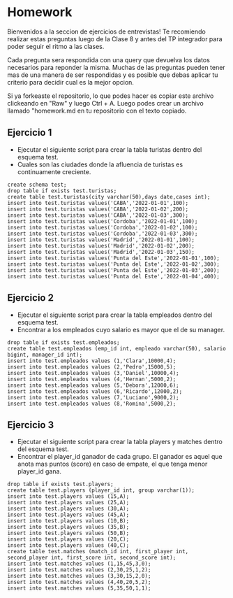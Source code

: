 # Homework

Bienvenidos a la seccion de ejercicios de entrevistas! 
Te recomiendo realizar estas preguntas luego de la Clase 8 y antes del TP integrador para poder seguir el ritmo a las clases.

Cada pregunta sera respondida con una query que devuelva los datos necesarios para reponder la misma. Muchas de las preguntas pueden tener 
mas de una manera de ser respondidas y es posible que debas aplicar tu criterio para decidir cual es la mejor opcion. 

Si ya forkeaste el repositorio, lo que podes hacer es copiar este archivo clickeando en "Raw" y luego Ctrl + A. Luego podes crear un archivo llamado "homework.md en tu repositorio con el texto copiado.


## Ejercicio 1

- Ejecutar el siguiente script para crear la tabla turistas dentro del esquema test. 
- Cuales son las ciudades donde la afluencia de turistas es continuamente creciente. 

```
create schema test;
drop table if exists test.turistas;
create table test.turistas(city varchar(50),days date,cases int);
insert into test.turistas values('CABA','2022-01-01',100);
insert into test.turistas values('CABA','2022-01-02',200);
insert into test.turistas values('CABA','2022-01-03',300);
insert into test.turistas values('Cordoba','2022-01-01',100);
insert into test.turistas values('Cordoba','2022-01-02',100);
insert into test.turistas values('Cordoba','2022-01-03',300);
insert into test.turistas values('Madrid','2022-01-01',100);
insert into test.turistas values('Madrid','2022-01-02',200);
insert into test.turistas values('Madrid','2022-01-03',150);
insert into test.turistas values('Punta del Este','2022-01-01',100);
insert into test.turistas values('Punta del Este','2022-01-02',300);
insert into test.turistas values('Punta del Este','2022-01-03',200);
insert into test.turistas values('Punta del Este','2022-01-04',400);
```

## Ejercicio 2

- Ejecutar el siguiente script para crear la tabla empleados dentro del esquema test. 
- Encontrar a los empleados cuyo salario es mayor que el de su manager. 
```
drop table if exists test.empleados;
create table test.empleados (emp_id int, empleado varchar(50), salario bigint, manager_id int);
insert into test.empleados values (1,'Clara',10000,4);
insert into test.empleados values (2,'Pedro',15000,5);
insert into test.empleados values (3,'Daniel',10000,4);
insert into test.empleados values (4,'Hernan',5000,2);
insert into test.empleados values (5,'Debora',12000,6);
insert into test.empleados values (6,'Ricardo',12000,2);
insert into test.empleados values (7,'Luciano',9000,2);
insert into test.empleados values (8,'Romina',5000,2);
```

## Ejercicio 3 

- Ejecutar el siguiente script para crear la tabla players y matches dentro del esquema test. 
- Encontrar el player_id ganador de cada grupo. El ganador es aquel que anota mas puntos (score) en caso de empate, el que tenga menor player_id gana.

```
drop table if exists test.players;
create table test.players (player_id int, group varchar(1));
insert into test.players values (15,A);
insert into test.players values (25,A);
insert into test.players values (30,A);
insert into test.players values (45,A);
insert into test.players values (10,B);
insert into test.players values (35,B);
insert into test.players values (50,B);
insert into test.players values (20,C);
insert into test.players values (40,C);
create table test.matches (match_id int, first_player int, second_player int, first_score int, second_score int);
insert into test.matches values (1,15,45,3,0);
insert into test.matches values (2,30,25,1,2);
insert into test.matches values (3,30,15,2,0);
insert into test.matches values (4,40,20,5,2);
insert into test.matches values (5,35,50,1,1);
```
